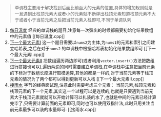 > 单调栈主要用于解决找到后面比前面大的元素的位置,具体的增加规则就是一旦遇到比栈顶元素大或者小的元素就不断弹出栈顶元素知道栈顶元素不大于或者小于当前元素之后把当前元素入栈即可,不同于单调队列

1. [每日温度](https://leetcode.cn/problems/daily-temperatures/description/) 经典的单调栈的题目,注意每一次弹出的时候都需要初始化结果数组中的元素值    [[每日温度.cpp]] 
2. [下一个最大元素I](https://leetcode.cn/problems/next-greater-element-i/)  这一个题目需要以`nums2`为主体,为`nums1`的元素和索引之间建立哈希表,之后在对于`nums2` 的单调栈中根据哈希表初始化结果数组即可     [[下一个最大元素I.cpp]] 
3. [下一个最大元素II](https://leetcode.cn/problems/next-greater-element-ii/description/) 把数组遍历两边即可(或者利用`vector.insert()`方法把数组进行拼接也可以),遍历两边的同时需要建立单调栈,在单调栈中注意把当前元素的下标对于数组长度进行取模运算,其他的都是一样的,对于当前元素等于栈顶元素的情况为了两个都可以得到更新可以入栈  [[下一个最大元素II.cpp]] 
4. [接雨水](https://leetcode.cn/problems/trapping-rain-water/description/)  字节的经典面试题,注意此时需要考虑三个元素： 当前元素,栈顶元素和栈顶元素的下一个元素,其实这一个过程可以是连续的,也就是只要遇到当前元素大于栈顶元素就就可以开始计算可以扎装的水了,也就是中间的元素已经计算完毕了,只需要计算前面的元素即可,同时也可以使用双指针法,此时只用关注当前元素最多可以装的水量即可: [[接雨水.cpp]] 
